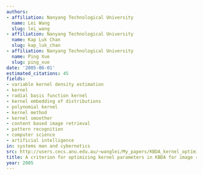 ```yaml
---
authors:
- affiliation: Nanyang Technological University
  name: Lei Wang
  slug: lei_wang
- affiliation: Nanyang Technological University
  name: Kap Luk Chan
  slug: kap_luk_chan
- affiliation: Nanyang Technological University
  name: Ping Xue
  slug: ping_xue
date: '2005-06-01'
estimated_citations: 45
fields:
- variable kernel density estimation
- kernel
- radial basis function kernel
- kernel embedding of distributions
- polynomial kernel
- kernel method
- kernel smoother
- content based image retrieval
- pattern recognition
- computer science
- artificial intelligence
in: systems man and cybernetics
src: http://users.cecs.anu.edu.au/~wanglei/My_papers/KBDA_kernel_optimize_IEEE_SMCB.pdf
title: A criterion for optimizing kernel parameters in KBDA for image retrieval
year: 2005
---
```

